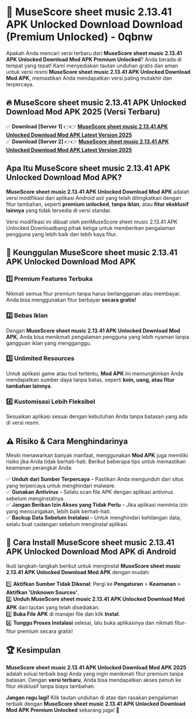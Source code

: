 # 🎯 MuseScore sheet music 2.13.41 APK Unlocked Download  Download (Premium Unlocked) -  0qbnw

Apakah Anda mencari versi terbaru dari **MuseScore sheet music 2.13.41 APK Unlocked Download Mod APK Premium Unlocked**? Anda berada di tempat yang tepat! Kami menyediakan tautan unduhan gratis dan aman untuk versi resmi **MuseScore sheet music 2.13.41 APK Unlocked Download Mod APK**, memastikan Anda mendapatkan versi paling mutakhir dan terpercaya.

## 🔥 MuseScore sheet music 2.13.41 APK Unlocked Download Mod APK 2025 (Versi Terbaru)

✅ **Download [Server 1]** 👉👉 [**MuseScore sheet music 2.13.41 APK Unlocked Download Mod APK Latest Version 2025**](https://momento.my/?title=MuseScore_sheet_music_2.13.41_APK_Unlocked_Download)  
✅ **Download [Server 2]** 👉👉 [**MuseScore sheet music 2.13.41 APK Unlocked Download Mod APK Latest Version 2025**](https://momento.my/?title=MuseScore_sheet_music_2.13.41_APK_Unlocked_Download)  

## Apa Itu MuseScore sheet music 2.13.41 APK Unlocked Download Mod APK?

**MuseScore sheet music 2.13.41 APK Unlocked Download Mod APK** adalah versi modifikasi dari aplikasi Android asli yang telah ditingkatkan dengan fitur tambahan, seperti **premium unlocked**, **tanpa iklan**, atau **fitur eksklusif lainnya** yang tidak tersedia di versi standar.

Versi modifikasi ini dibuat oleh penMuseScore sheet music 2.13.41 APK Unlocked Downloadbang pihak ketiga untuk memberikan pengalaman pengguna yang lebih baik dan lebih kaya fitur.

## 🎯 Keunggulan MuseScore sheet music 2.13.41 APK Unlocked Download Mod APK

### 1️⃣ Premium Features Terbuka
Nikmati semua fitur premium tanpa harus berlangganan atau membayar. Anda bisa menggunakan fitur berbayar **secara gratis!**

### 2️⃣ Bebas Iklan
Dengan **MuseScore sheet music 2.13.41 APK Unlocked Download Mod APK**, Anda bisa menikmati pengalaman pengguna yang lebih nyaman tanpa gangguan iklan yang mengganggu.

### 3️⃣ Unlimited Resources
Untuk aplikasi game atau tool tertentu, **Mod APK** ini memungkinkan Anda mendapatkan sumber daya tanpa batas, seperti **koin, uang, atau fitur tambahan lainnya**.

### 4️⃣ Kustomisasi Lebih Fleksibel
Sesuaikan aplikasi sesuai dengan kebutuhan Anda tanpa batasan yang ada di versi resmi.

## ⚠️ Risiko & Cara Menghindarinya

Meski menawarkan banyak manfaat, menggunakan **Mod APK** juga memiliki risiko jika Anda tidak berhati-hati. Berikut beberapa tips untuk memastikan keamanan perangkat Anda:

✅ **Unduh dari Sumber Terpercaya** – Pastikan Anda mengunduh dari situs yang terpercaya untuk menghindari malware.  
✅ **Gunakan Antivirus** – Selalu scan file APK dengan aplikasi antivirus sebelum menginstalnya.  
✅ **Jangan Berikan Izin Akses yang Tidak Perlu** – Jika aplikasi meminta izin yang mencurigakan, lebih baik berhati-hati.  
✅ **Backup Data Sebelum Instalasi** – Untuk menghindari kehilangan data, selalu buat cadangan sebelum menginstal aplikasi.

## 📌 Cara Install MuseScore sheet music 2.13.41 APK Unlocked Download Mod APK di Android

Ikuti langkah-langkah berikut untuk menginstal **MuseScore sheet music 2.13.41 APK Unlocked Download Mod APK** dengan mudah:

1️⃣ **Aktifkan Sumber Tidak Dikenal**: Pergi ke **Pengaturan** > **Keamanan** > **Aktifkan 'Unknown Sources'**.  
2️⃣ **Unduh MuseScore sheet music 2.13.41 APK Unlocked Download Mod APK** dari tautan yang telah disediakan.  
3️⃣ **Buka File APK** di manajer file dan klik **Instal**.  
4️⃣ **Tunggu Proses Instalasi** selesai, lalu buka aplikasinya dan nikmati fitur-fitur premium secara gratis!

## 🏆 Kesimpulan

**MuseScore sheet music 2.13.41 APK Unlocked Download Mod APK 2025** adalah solusi terbaik bagi Anda yang ingin menikmati fitur premium tanpa batasan. Dengan **versi terbaru**, Anda bisa mendapatkan akses penuh ke fitur eksklusif tanpa biaya tambahan.

**Jangan ragu lagi!** Klik tautan unduhan di atas dan rasakan pengalaman terbaik dengan **MuseScore sheet music 2.13.41 APK Unlocked Download Mod APK Premium Unlocked** sekarang juga! 🚀
